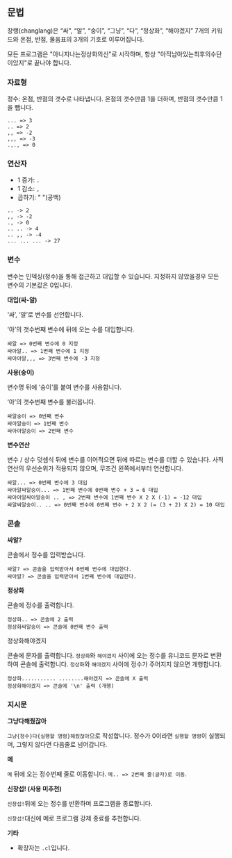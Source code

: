 ## 문법

창랭(changlang)은 “싸”, “알”, “숭이”, “그냥”, “다”, “정상화”, “해야겠지” 7개의 키워드와 온점, 반점, 물음표의 3개의 기호로 이루어집니다.

모든 프로그램은 "아니지나는정상화의신"로 시작하며, 항상 "아직남아있는최후의수단이있지"로 끝나야 합니다.

### **자료형**

정수: 온점, 반점의 갯수로 나타냅니다. 온점의 갯수만큼 1을 더하며, 반점의 갯수만큼 1을 뺍니다.

```
... => 3
.. => 2
,, => -2
,,, => -3
.,., => 0
```

### **연산자**

- 1 증가: `.`
- 1 감소: `,`
- 곱하기: " "(공백)

```
.. -> 2
,, -> -2
., -> 0
.. .. -> 4
.. ,, -> -4
... ... ... -> 27
```

### **변수**

변수는 인덱싱(정수)을 통해 접근하고 대입할 수 있습니다. 지정하지 않았을경우 모든 변수의 기본값은 0입니다.

**대입(싸-알)**

‘싸’, ‘알’로 변수를 선언합니다.

‘아’의 갯수번째 변수에 뒤에 오는 수를 대입합니다.

```
싸알 => 0번째 변수에 0 지정
싸아알.. => 1번째 변수에 1 지정
싸아아알,,, => 3번째 변수에 -3 지정
```

**사용(숭이)**

변수명 뒤에 ‘숭이’를 붙여 변수를 사용합니다.

‘아’의 갯수번째 변수를 불러옵니다.

```
싸알숭이 => 0번째 변수
싸아알숭이 => 1번째 변수
싸아아알숭이 => 2번째 변수
```

**변수연산**

변수 / 상수 덧셈식 뒤에 변수를 이어적으면 뒤에 따르는 변수를 더할 수 있습니다. 사칙연산의 우선순위가 적용되지 않으며, 무조건 왼쪽에서부터 연산합니다.

```
싸알... => 0번째 변수에 3 대입
싸아알싸알숭이... => 1번째 변수에 0번째 변수 + 3 = 6 대입
싸아아알싸아알숭이 .. , => 2번째 변수에 1번째 변수 X 2 X (-1) = -12 대입
싸알싸알숭이.. .. => 0번째 변수에 0번째 변수 + 2 X 2 (= (3 + 2) X 2) = 10 대입
```

### **콘솔**

**싸알?**

콘솔에서 정수를 입력받습니다.

```
싸알? => 콘솔을 입력받아서 0번째 변수에 대입한다.
싸아알? => 콘솔을 입력받아서 1번째 변수에 대입한다.
```

**정상화**

콘솔에 정수를 출력합니다.

```
정상화.. => 콘솔에 2 출력
정상화싸알숭이 => 콘솔에 0번째 변수 출력
```

정상화해야겠지

콘솔에 문자를 출력합니다. `정상화`와 `해야겠지` 사이에 오는 정수를 유니코드 문자로 변환하여 콘솔에 출력합니다. `정상화`와 `해야겠지` 사이에 정수가 주어지지 않으면 개행합니다.

```
정상화........... ........해야겠지 => 콘솔에 X 출력
정상화해야겠지 => 콘솔에 '\n' 출력 (개행)
```

### **지시문**

**그냥다해줬잖아**

`그냥{정수}다{실행할 명령}해줬잖아`으로 작성합니다. 정수가 0이라면 `실행할 명령`이 실행되며, 그렇지 않다면 다음줄로 넘어갑니다.

**메**

`메` 뒤에 오는 정수번째 줄로 이동합니다. `메.. => 2번째 줄(글자)로 이동`.

**신창섭! (사용 미추천)**

`신창섭!`뒤에 오는 정수를 반환하며 프로그램을 종료합니다.

`신창섭!`대신에 메로 프로그램 강제 종료를 추천합니다.

**기타**

- 확장자는 `.cl`입니다.
